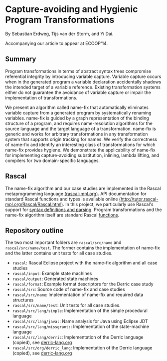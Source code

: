 # Capture-avoiding and Hygienic Program Transformations

By Sebastian Erdweg, Tijs van der Storm, and Yi Dai.

Accompanying our article to appear at ECOOP'14.

## Summary

Program transformations in terms of abstract syntax trees compromise referential integrity by introducing variable capture. Variable capture occurs when in the generated program a variable declaration accidentally shadows the intended target of a variable reference. Existing transformation systems either do not guarantee the avoidance of variable capture or impair the implementation of transformations.

We present an algorithm called name-fix that automatically eliminates variable capture from a generated program by systematically renaming variables. name-fix is guided by a graph representation of the binding structure of a program, and requires name-resolution algorithms for the source language and the target language of a transformation. name-fix is generic and works for arbitrary transformations in any transformation system that supports origin tracking for names. We verify the correctness of name-fix and identify an interesting class of transformations for which name-fix provides hygiene. We demonstrate the applicability of name-fix for implementing capture-avoiding substitution, inlining, lambda lifting, and compilers for two domain-specific languages.


## Rascal

The name-fix algorithm and our case studies are implemented in the Rascal metaprogramming language [(rascal-mpl.org)](http://rascal-mpl.org). API documentation for standard Rascal functions and types is available online [(http://tutor.rascal-mpl.org/Rascal/Rascal.html)](http://tutor.rascal-mpl.org/Rascal/Rascal.html). In this project, we particularly use Rascal's support for [syntax definitions and parsing](http://tutor.rascal-mpl.org/Rascal/Rascal.html#/Rascal/Declarations/SyntaxDefinition/SyntaxDefinition.html). Program transformations and the name-fix algorithm itself are standard Rascal [functions](http://tutor.rascal-mpl.org/Rascal/Rascal.html#/Rascal/Concepts/Functions/Functions.html).


## Repository outline

The two most important folders are `rascal/src/name` and `rascal/src/name/test`. The former contains the implementation of name-fix and the latter contains unit tests for all case studies.

* `rascal`: Rascal Eclipse project with the name-fix algorithm and all case studies
* `rascal/input`: Example state machines
* `rascal/output`: Generated state machines
* `rascal/format`: Example format descriptors for the Derric case study
* `rascal/src`: Source code of name-fix and case studies
* `rascal/src/name`: Implementation of name-fix and required data structures
* `rascal/src/name/test`: Unit tests for all case studies.
* `rascal/src/lang/simple`: Implementation of the simple procedural language
* `rascal/src/lang/java:`: Name analysis for Java using Eclipse JDT
* `rascal/src/lang/missgrant:`: Implementation of the state-machine language
* `rascal/src/lang/derric`: Implementation of the Derric language (copied), see [derric-lang.org](http://derric-lang.org)
* `rascal/src/org/derric_lang`: Implementation of the Derric language (copied), see [derric-lang.org](http://derric-lang.org)

